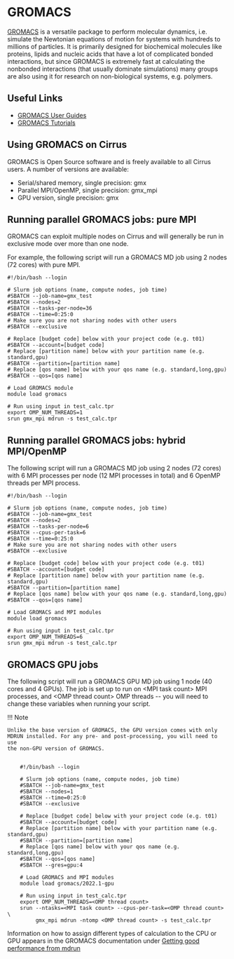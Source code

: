 # GROMACS

[GROMACS](http://www.gromacs.org/) is a versatile package to
perform molecular dynamics, i.e. simulate the Newtonian equations of
motion for systems with hundreds to millions of particles. It is
primarily designed for biochemical molecules like proteins, lipids and
nucleic acids that have a lot of complicated bonded interactions, but
since GROMACS is extremely fast at calculating the nonbonded
interactions (that usually dominate simulations) many groups are also
using it for research on non-biological systems, e.g. polymers.

## Useful Links

- [GROMACS User Guides](https://manual.gromacs.org/documentation/)
- [GROMACS Tutorials](https://tutorials.gromacs.org/)

## Using GROMACS on Cirrus

GROMACS is Open Source software and is freely available to all Cirrus
users. A number of versions are available:

- Serial/shared memory, single precision: gmx
- Parallel MPI/OpenMP, single precision: gmx_mpi
- GPU version, single precision: gmx

## Running parallel GROMACS jobs: pure MPI

GROMACS can exploit multiple nodes on Cirrus and will generally be run
in exclusive mode over more than one node.

For example, the following script will run a GROMACS MD job using 2
nodes (72 cores) with pure MPI.

    #!/bin/bash --login

    # Slurm job options (name, compute nodes, job time)
    #SBATCH --job-name=gmx_test
    #SBATCH --nodes=2
    #SBATCH --tasks-per-node=36
    #SBATCH --time=0:25:0
    # Make sure you are not sharing nodes with other users
    #SBATCH --exclusive

    # Replace [budget code] below with your project code (e.g. t01)
    #SBATCH --account=[budget code]
    # Replace [partition name] below with your partition name (e.g. standard,gpu)
    #SBATCH --partition=[partition name]
    # Replace [qos name] below with your qos name (e.g. standard,long,gpu)
    #SBATCH --qos=[qos name]

    # Load GROMACS module
    module load gromacs

    # Run using input in test_calc.tpr
    export OMP_NUM_THREADS=1 
    srun gmx_mpi mdrun -s test_calc.tpr

## Running parallel GROMACS jobs: hybrid MPI/OpenMP

The following script will run a GROMACS MD job using 2 nodes (72 cores)
with 6 MPI processes per node (12 MPI processes in total) and 6 OpenMP
threads per MPI process.

    #!/bin/bash --login

    # Slurm job options (name, compute nodes, job time)
    #SBATCH --job-name=gmx_test
    #SBATCH --nodes=2
    #SBATCH --tasks-per-node=6
    #SBATCH --cpus-per-task=6
    #SBATCH --time=0:25:0
    # Make sure you are not sharing nodes with other users
    #SBATCH --exclusive

    # Replace [budget code] below with your project code (e.g. t01)
    #SBATCH --account=[budget code]
    # Replace [partition name] below with your partition name (e.g. standard,gpu)
    #SBATCH --partition=[partition name]
    # Replace [qos name] below with your qos name (e.g. standard,long,gpu)
    #SBATCH --qos=[qos name]

    # Load GROMACS and MPI modules
    module load gromacs

    # Run using input in test_calc.tpr
    export OMP_NUM_THREADS=6
    srun gmx_mpi mdrun -s test_calc.tpr

## GROMACS GPU jobs

The following script will run a GROMACS GPU MD job using 1 node (40
cores and 4 GPUs). The job is set up to run on
<span class="title-ref">\<MPI task count\></span> MPI processes, and
<span class="title-ref">\<OMP thread count\></span> OMP threads -- you
will need to change these variables when running your script.



!!! Note

	Unlike the base version of GROMACS, the GPU version comes with only
	MDRUN installed. For any pre- and post-processing, you will need to use
	the non-GPU version of GROMACS.

```

    #!/bin/bash --login

    # Slurm job options (name, compute nodes, job time)
    #SBATCH --job-name=gmx_test
    #SBATCH --nodes=1
    #SBATCH --time=0:25:0
    #SBATCH --exclusive

    # Replace [budget code] below with your project code (e.g. t01)
    #SBATCH --account=[budget code]
    # Replace [partition name] below with your partition name (e.g. standard,gpu)
    #SBATCH --partition=[partition name]
    # Replace [qos name] below with your qos name (e.g. standard,long,gpu)
    #SBATCH --qos=[qos name]
    #SBATCH --gres=gpu:4

    # Load GROMACS and MPI modules
    module load gromacs/2022.1-gpu

    # Run using input in test_calc.tpr
    export OMP_NUM_THREADS=<OMP thread count>
    srun --ntasks=<MPI task count> --cpus-per-task=<OMP thread count> \
         gmx_mpi mdrun -ntomp <OMP thread count> -s test_calc.tpr

```

Information on how to assign different types of calculation to the CPU
or GPU appears in the GROMACS documentation under [Getting good
performance from
mdrun](http://manual.gromacs.org/documentation/current/user-guide/mdrun-performance.html)
